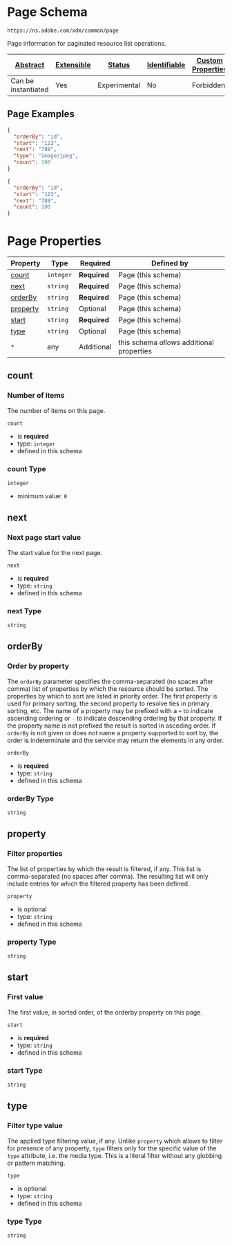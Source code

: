 
# Page Schema

```
https://ns.adobe.com/xdm/common/page
```

Page information for paginated resource list operations.


| [Abstract](../../abstract.md) | [Extensible](../../extensions.md) | [Status](../../status.md) | [Identifiable](../../id.md) | [Custom Properties](../../extensions.md) | [Additional Properties](../../extensions.md) | Defined In |
|-------------------------------|-----------------------------------|---------------------------|-----------------------------|------------------------------------------|----------------------------------------------|------------|
| Can be instantiated | Yes | Experimental | No | Forbidden | Permitted | [common/page.schema.json](common/page.schema.json) |

## Page Examples

```json
{
  "orderBy": "id",
  "start": "123",
  "next": "789",
  "type": "image/jpeg",
  "count": 100
}
```

```json
{
  "orderBy": "id",
  "start": "123",
  "next": "789",
  "count": 100
}
```


# Page Properties

| Property | Type | Required | Defined by |
|----------|------|----------|------------|
| [count](#count) | `integer` | **Required** | Page (this schema) |
| [next](#next) | `string` | **Required** | Page (this schema) |
| [orderBy](#orderby) | `string` | **Required** | Page (this schema) |
| [property](#property) | `string` | Optional | Page (this schema) |
| [start](#start) | `string` | **Required** | Page (this schema) |
| [type](#type) | `string` | Optional | Page (this schema) |
| `*` | any | Additional | this schema *allows* additional properties |

## count
### Number of items

The number of items on this page.

`count`
* is **required**
* type: `integer`
* defined in this schema

### count Type


`integer`
* minimum value: `0`






## next
### Next page start value

The start value for the next page.

`next`
* is **required**
* type: `string`
* defined in this schema

### next Type


`string`






## orderBy
### Order by property

The `orderBy` parameter specifies the comma-separated (no spaces after comma) list of properties by which the resource should be sorted. The properties by which to sort are listed in priority order. The first property is used for primary sorting, the second property to resolve ties in primary sorting, etc. The name of a property may be prefixed with a `+` to indicate ascending ordering or `-` to indicate descending ordering by that property. If the property name is not prefixed the result is sorted in asceding order. If `orderBy` is not given or does not name a property supported to sort by, the order is indeterminate and the service may return the elements in any order.

`orderBy`
* is **required**
* type: `string`
* defined in this schema

### orderBy Type


`string`






## property
### Filter properties

The list of properties by which the result is filtered, if any.
This list is comma-separated (no spaces after comma). The resulting list will only include entries for which the filtered property has been defined. 

`property`
* is optional
* type: `string`
* defined in this schema

### property Type


`string`






## start
### First value

The first value, in sorted order, of the orderby property on this page.

`start`
* is **required**
* type: `string`
* defined in this schema

### start Type


`string`






## type
### Filter type value

The applied type filtering value, if any. Unlike `property` which allows to filter for presence of any property, `type` filters only for the specific value of the `type` attribute, i.e. the media type. This is a literal filter without any globbing or pattern matching.

`type`
* is optional
* type: `string`
* defined in this schema

### type Type


`string`





